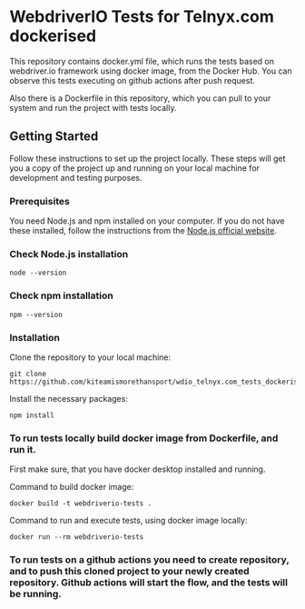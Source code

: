# WebdriverIO Tests for Telnyx.com dockerised

This repository contains docker.yml file, which runs the tests based on webdriver.io framework using docker image, from the Docker Hub. You can observe this tests executing on github actions after push request.  

Also there is a Dockerfile in this repository, which you can pull to your system and run the project with tests locally.  


## Getting Started

Follow these instructions to set up the project locally. These steps will get you a copy of the project up and running on your local machine for development and testing purposes.

### Prerequisites

You need Node.js and npm installed on your computer. If you do not have these installed, follow the instructions from the [Node.js official website](https://nodejs.org/).


### Check Node.js installation
```
node --version
```
### Check npm installation
```
npm --version
```

### Installation  

Clone the repository to your local machine:
```
git clone https://github.com/kiteamismorethansport/wdio_telnyx.com_tests_dockerised.git   
```
Install the necessary packages:
```
npm install
```

### To run tests locally build docker image from Dockerfile, and run it.  

First make sure, that you have docker desktop installed and running.

Command to build docker image:
```  
docker build -t webdriverio-tests .  
```
Command to run and execute tests, using docker image locally: 
``` 
docker run --rm webdriverio-tests
```

### To run tests on a github actions you need to create repository, and to push this cloned project to your newly created repository. Github actions will start the flow, and the tests will be running.